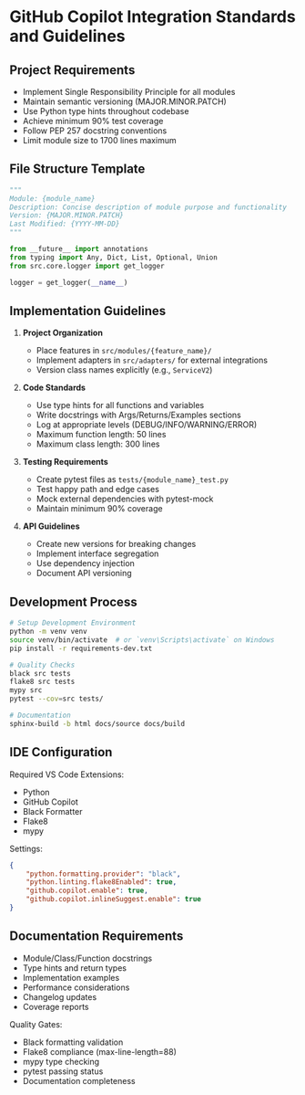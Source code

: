 # GitHub Copilot Integration Standards and Guidelines

## Project Requirements
- Implement Single Responsibility Principle for all modules
- Maintain semantic versioning (MAJOR.MINOR.PATCH)
- Use Python type hints throughout codebase
- Achieve minimum 90% test coverage
- Follow PEP 257 docstring conventions
- Limit module size to 1700 lines maximum

## File Structure Template
```python
"""
Module: {module_name}
Description: Concise description of module purpose and functionality
Version: {MAJOR.MINOR.PATCH}
Last Modified: {YYYY-MM-DD}
"""

from __future__ import annotations
from typing import Any, Dict, List, Optional, Union
from src.core.logger import get_logger

logger = get_logger(__name__)
```

## Implementation Guidelines
1. **Project Organization**
   - Place features in `src/modules/{feature_name}/`
   - Implement adapters in `src/adapters/` for external integrations
   - Version class names explicitly (e.g., `ServiceV2`)

2. **Code Standards**
   - Use type hints for all functions and variables
   - Write docstrings with Args/Returns/Examples sections
   - Log at appropriate levels (DEBUG/INFO/WARNING/ERROR)
   - Maximum function length: 50 lines
   - Maximum class length: 300 lines

3. **Testing Requirements**
   - Create pytest files as `tests/{module_name}_test.py`
   - Test happy path and edge cases
   - Mock external dependencies with pytest-mock
   - Maintain minimum 90% coverage

4. **API Guidelines**
   - Create new versions for breaking changes
   - Implement interface segregation
   - Use dependency injection
   - Document API versioning

## Development Process
```bash
# Setup Development Environment
python -m venv venv
source venv/bin/activate  # or `venv\Scripts\activate` on Windows
pip install -r requirements-dev.txt

# Quality Checks
black src tests
flake8 src tests
mypy src
pytest --cov=src tests/

# Documentation
sphinx-build -b html docs/source docs/build
```

## IDE Configuration
Required VS Code Extensions:
- Python
- GitHub Copilot
- Black Formatter
- Flake8
- mypy

Settings:
```json
{
    "python.formatting.provider": "black",
    "python.linting.flake8Enabled": true,
    "github.copilot.enable": true,
    "github.copilot.inlineSuggest.enable": true
}
```

## Documentation Requirements
- Module/Class/Function docstrings
- Type hints and return types
- Implementation examples
- Performance considerations
- Changelog updates
- Coverage reports

Quality Gates:
- Black formatting validation
- Flake8 compliance (max-line-length=88)
- mypy type checking
- pytest passing status
- Documentation completeness